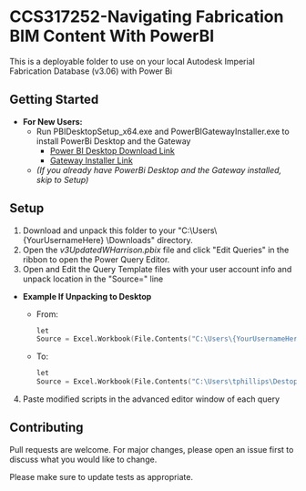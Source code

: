 # CCS317252-Navigating Fabrication BIM Content With PowerBI

This is a deployable folder to use on your local Autodesk Imperial Fabrication Database (v3.06) with Power Bi

## Getting Started

- **For New Users:**
  - Run PBIDesktopSetup_x64.exe and PowerBIGatewayInstaller.exe to install PowerBi Desktop and the Gateway
    - [Power BI Desktop Download Link](https://www.microsoft.com/en-us/download/details.aspx?id=58494)
    - [Gateway Installer Link](https://powerbi.microsoft.com/en-us/gateway/)
  - _(If you already have PowerBi Desktop and the Gateway installed, skip to Setup)_

## Setup

1. Download and unpack this folder to your "C:\Users\ {YourUsernameHere} \Downloads\" directory.
2. Open the _v3UpdatedWHarrison.pbix_ file and click "Edit Queries" in the ribbon to open the Power Query Editor.
3. Open and Edit the Query Template files with your user account info and unpack location in the "Source=" line

- **Example If Unpacking to Desktop**

  - From:

    ```v
    let
    Source = Excel.Workbook(File.Contents("C:\Users\{YourUsernameHere}\Downloads\CCS317252_AddlClassMaterials\ASTI_HarrisonImport.xlsx"), null, true),
    ```

  - To:

    ```v
    let
    Source = Excel.Workbook(File.Contents("C:\Users\tphillips\Destop\CCS317252_AddlClassMaterials\ASTI_HarrisonImport.xlsx"), null, true),
    ```

4. Paste modified scripts in the advanced editor window of each query

## Contributing

Pull requests are welcome. For major changes, please open an issue first to discuss what you would like to change.

Please make sure to update tests as appropriate.
